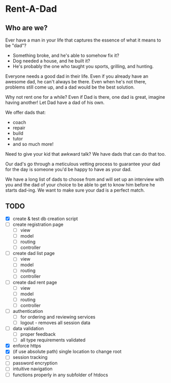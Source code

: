 # Rent-A-Dad
## Who are we?
Ever have a man in your life that captures the essence of what it means to be "dad"?

* Something broke, and he's able to somehow fix it?
* Dog needed a house, and he built it?
* He's probably the one who taught you sports, grilling, and hunting.

Everyone needs a good dad in their life.
Even if you already have an awesome dad, he can't always be there.
Even when he's not there, problems still come up, and a dad would be the best solution.

Why not rent one for a while?
Even if Dad is there, one dad is great, imagine having another!
Let Dad have a dad of his own.

We offer dads that:
* coach
* repair
* build
* tutor
* and so much more!

Need to give your kid that awkward talk? We have dads that can do that too.

Our dad's go through a meticulous vetting process to guarantee your dad for the day is someone you'd be happy to have as your dad.

We have a long list of dads to choose from and will set up an interview with you and the dad of your choice to be able to get to know him before he starts dad-ing.
We want to make sure your dad is a perfect match.

## TODO
* [x] create & test db creation script
* [ ] create registration page
    * [ ] view
    * [ ] model
    * [ ] routing
    * [ ] controller
* [ ] create dad list page
    * [ ] view
    * [ ] model
    * [ ] routing
    * [ ] controller
* [ ] create dad rent page
    * [ ] view
    * [ ] model
    * [ ] routing
    * [ ] controller
* [ ] authentication
    * [ ] for ordering and reviewing services
    * [ ] logout - removes all session data
* [ ] data validation
    * [ ] proper feedback
    * [ ] all type requirements validated
* [x] enforce https
* [x] (if use absolute path) single location to change root
* [ ] session tracking
* [ ] password encryption
* [ ] intuitive navigation
* [ ] functions properly in any subfolder of htdocs

